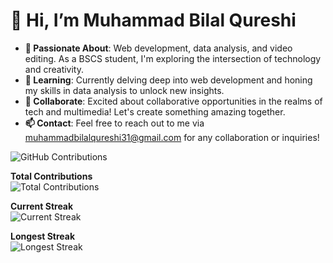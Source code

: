 # 👋 Hi, I’m Muhammad Bilal Qureshi

- **👀 Passionate About**: Web development, data analysis, and video editing. As a BSCS student, I'm exploring the intersection of technology and creativity.
- **🌱 Learning**: Currently delving deep into web development and honing my skills in data analysis to unlock new insights.
- **💞️ Collaborate**: Excited about collaborative opportunities in the realms of tech and multimedia! Let's create something amazing together.
- **📫 Contact**: Feel free to reach out to me via muhammadbilalqureshi31@gmail.com for any collaboration or inquiries!

![GitHub Contributions](https://img.shields.io/badge/dynamic/json?color=blue&label=Total%20Contributions&query=%24.contributions&url=https%3A%2F%2Fapi.github.com%2Fusers%2Ff219066)

**Total Contributions**  
![Total Contributions](https://img.shields.io/badge/Total%20Contributions-77-blue)

**Current Streak**  
![Current Streak](https://img.shields.io/badge/Current%20Streak-4-blue)

**Longest Streak**  
![Longest Streak](https://img.shields.io/badge/Longest%20Streak-Jan%2028%20--%20Jan%203-blue)

<!---
f219066/f219066 is a ✨ special ✨ repository because its `README.md` (this file) appears on your GitHub profile.
You can click the Preview link to take a look at your changes.
--->
